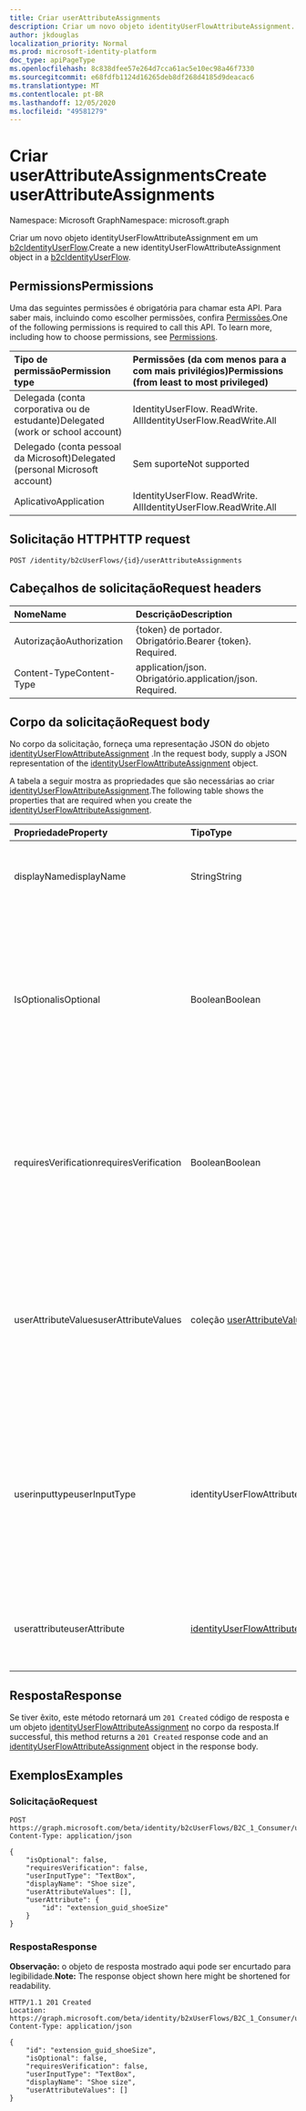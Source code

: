 ```yaml
---
title: Criar userAttributeAssignments
description: Criar um novo objeto identityUserFlowAttributeAssignment.
author: jkdouglas
localization_priority: Normal
ms.prod: microsoft-identity-platform
doc_type: apiPageType
ms.openlocfilehash: 8c838dfee57e264d7cca61ac5e10ec98a46f7330
ms.sourcegitcommit: e68fdfb1124d16265deb8df268d4185d9deacac6
ms.translationtype: MT
ms.contentlocale: pt-BR
ms.lasthandoff: 12/05/2020
ms.locfileid: "49581279"
---
```

# <a name="create-userattributeassignments"></a><span data-ttu-id="37d7e-103">Criar userAttributeAssignments</span><span class="sxs-lookup"><span data-stu-id="37d7e-103">Create userAttributeAssignments</span></span>

<span data-ttu-id="37d7e-104">Namespace: Microsoft Graph</span><span class="sxs-lookup"><span data-stu-id="37d7e-104">Namespace: microsoft.graph</span></span>

<span data-ttu-id="37d7e-105">Criar um novo objeto identityUserFlowAttributeAssignment em um [b2cIdentityUserFlow](../resources/b2cidentityuserflow.md).</span><span class="sxs-lookup"><span data-stu-id="37d7e-105">Create a new identityUserFlowAttributeAssignment object in a [b2cIdentityUserFlow](../resources/b2cidentityuserflow.md).</span></span>

## <a name="permissions"></a><span data-ttu-id="37d7e-106">Permissions</span><span class="sxs-lookup"><span data-stu-id="37d7e-106">Permissions</span></span>

<span data-ttu-id="37d7e-p101">Uma das seguintes permissões é obrigatória para chamar esta API. Para saber mais, incluindo como escolher permissões, confira [Permissões](/graph/permissions-reference).</span><span class="sxs-lookup"><span data-stu-id="37d7e-p101">One of the following permissions is required to call this API. To learn more, including how to choose permissions, see [Permissions](/graph/permissions-reference).</span></span>

|<span data-ttu-id="37d7e-109">Tipo de permissão</span><span class="sxs-lookup"><span data-stu-id="37d7e-109">Permission type</span></span>|<span data-ttu-id="37d7e-110">Permissões (da com menos para a com mais privilégios)</span><span class="sxs-lookup"><span data-stu-id="37d7e-110">Permissions (from least to most privileged)</span></span>|
|:---|:---|
|<span data-ttu-id="37d7e-111">Delegada (conta corporativa ou de estudante)</span><span class="sxs-lookup"><span data-stu-id="37d7e-111">Delegated (work or school account)</span></span>|<span data-ttu-id="37d7e-112">IdentityUserFlow. ReadWrite. All</span><span class="sxs-lookup"><span data-stu-id="37d7e-112">IdentityUserFlow.ReadWrite.All</span></span>|
|<span data-ttu-id="37d7e-113">Delegado (conta pessoal da Microsoft)</span><span class="sxs-lookup"><span data-stu-id="37d7e-113">Delegated (personal Microsoft account)</span></span>|<span data-ttu-id="37d7e-114">Sem suporte</span><span class="sxs-lookup"><span data-stu-id="37d7e-114">Not supported</span></span>|
|<span data-ttu-id="37d7e-115">Aplicativo</span><span class="sxs-lookup"><span data-stu-id="37d7e-115">Application</span></span>|<span data-ttu-id="37d7e-116">IdentityUserFlow. ReadWrite. All</span><span class="sxs-lookup"><span data-stu-id="37d7e-116">IdentityUserFlow.ReadWrite.All</span></span>|

## <a name="http-request"></a><span data-ttu-id="37d7e-117">Solicitação HTTP</span><span class="sxs-lookup"><span data-stu-id="37d7e-117">HTTP request</span></span>

<!-- {
  "blockType": "ignored"
}
-->

``` http
POST /identity/b2cUserFlows/{id}/userAttributeAssignments
```

## <a name="request-headers"></a><span data-ttu-id="37d7e-118">Cabeçalhos de solicitação</span><span class="sxs-lookup"><span data-stu-id="37d7e-118">Request headers</span></span>

|<span data-ttu-id="37d7e-119">Nome</span><span class="sxs-lookup"><span data-stu-id="37d7e-119">Name</span></span>|<span data-ttu-id="37d7e-120">Descrição</span><span class="sxs-lookup"><span data-stu-id="37d7e-120">Description</span></span>|
|:---|:---|
|<span data-ttu-id="37d7e-121">Autorização</span><span class="sxs-lookup"><span data-stu-id="37d7e-121">Authorization</span></span>|<span data-ttu-id="37d7e-p102">{token} de portador. Obrigatório.</span><span class="sxs-lookup"><span data-stu-id="37d7e-p102">Bearer {token}. Required.</span></span>|
|<span data-ttu-id="37d7e-124">Content-Type</span><span class="sxs-lookup"><span data-stu-id="37d7e-124">Content-Type</span></span>|<span data-ttu-id="37d7e-p103">application/json. Obrigatório.</span><span class="sxs-lookup"><span data-stu-id="37d7e-p103">application/json. Required.</span></span>|

## <a name="request-body"></a><span data-ttu-id="37d7e-127">Corpo da solicitação</span><span class="sxs-lookup"><span data-stu-id="37d7e-127">Request body</span></span>

<span data-ttu-id="37d7e-128">No corpo da solicitação, forneça uma representação JSON do objeto [identityUserFlowAttributeAssignment](../resources/identityuserflowattributeassignment.md) .</span><span class="sxs-lookup"><span data-stu-id="37d7e-128">In the request body, supply a JSON representation of the [identityUserFlowAttributeAssignment](../resources/identityuserflowattributeassignment.md) object.</span></span>

<span data-ttu-id="37d7e-129">A tabela a seguir mostra as propriedades que são necessárias ao criar [identityUserFlowAttributeAssignment](../resources/identityuserflowattributeassignment.md).</span><span class="sxs-lookup"><span data-stu-id="37d7e-129">The following table shows the properties that are required when you create the [identityUserFlowAttributeAssignment](../resources/identityuserflowattributeassignment.md).</span></span>

|<span data-ttu-id="37d7e-130">Propriedade</span><span class="sxs-lookup"><span data-stu-id="37d7e-130">Property</span></span>|<span data-ttu-id="37d7e-131">Tipo</span><span class="sxs-lookup"><span data-stu-id="37d7e-131">Type</span></span>|<span data-ttu-id="37d7e-132">Descrição</span><span class="sxs-lookup"><span data-stu-id="37d7e-132">Description</span></span>|
|:---|:---|:---|
|<span data-ttu-id="37d7e-133">displayName</span><span class="sxs-lookup"><span data-stu-id="37d7e-133">displayName</span></span>|<span data-ttu-id="37d7e-134">String</span><span class="sxs-lookup"><span data-stu-id="37d7e-134">String</span></span>|<span data-ttu-id="37d7e-135">O nome de exibição do identityUserFlowAttribute dentro de um fluxo de usuário.</span><span class="sxs-lookup"><span data-stu-id="37d7e-135">The display name of the identityUserFlowAttribute within a user flow.</span></span>|
|<span data-ttu-id="37d7e-136">IsOptional</span><span class="sxs-lookup"><span data-stu-id="37d7e-136">isOptional</span></span>|<span data-ttu-id="37d7e-137">Boolean</span><span class="sxs-lookup"><span data-stu-id="37d7e-137">Boolean</span></span>|<span data-ttu-id="37d7e-138">Determina se o identityUserFlowAttribute é opcional.</span><span class="sxs-lookup"><span data-stu-id="37d7e-138">Determines whether the identityUserFlowAttribute is optional.</span></span> <span data-ttu-id="37d7e-139">`true` significa que o usuário não precisa fornecer um valor.</span><span class="sxs-lookup"><span data-stu-id="37d7e-139">`true` means the user doesn't have to provide a value.</span></span> <span data-ttu-id="37d7e-140">`false` significa que o usuário não pode concluir a inscrição sem fornecer um valor.</span><span class="sxs-lookup"><span data-stu-id="37d7e-140">`false` means the user cannot complete sign-up without providing a value.</span></span>|
|<span data-ttu-id="37d7e-141">requiresVerification</span><span class="sxs-lookup"><span data-stu-id="37d7e-141">requiresVerification</span></span>|<span data-ttu-id="37d7e-142">Boolean</span><span class="sxs-lookup"><span data-stu-id="37d7e-142">Boolean</span></span>|<span data-ttu-id="37d7e-143">Determina se o identityUserFlowAttribute requer verificação.</span><span class="sxs-lookup"><span data-stu-id="37d7e-143">Determines whether the identityUserFlowAttribute requires verification.</span></span> <span data-ttu-id="37d7e-144">Isso é usado apenas para verificar o número de telefone ou endereço de email do usuário.</span><span class="sxs-lookup"><span data-stu-id="37d7e-144">This is only used for verifying the user's phone number or email address.</span></span>|
|<span data-ttu-id="37d7e-145">userAttributeValues</span><span class="sxs-lookup"><span data-stu-id="37d7e-145">userAttributeValues</span></span>|<span data-ttu-id="37d7e-146">coleção [userAttributeValuesItem](../resources/userattributevaluesitem.md)</span><span class="sxs-lookup"><span data-stu-id="37d7e-146">[userAttributeValuesItem](../resources/userattributevaluesitem.md) collection</span></span>|<span data-ttu-id="37d7e-147">As opções de entrada para o atributo de fluxo do usuário.</span><span class="sxs-lookup"><span data-stu-id="37d7e-147">The input options for the user flow attribute.</span></span> <span data-ttu-id="37d7e-148">Aplicável somente quando userinputtype é `radioSingleSelect` , `dropdownSingleSelect` , ou `checkboxMultiSelect` .</span><span class="sxs-lookup"><span data-stu-id="37d7e-148">Only applicable when the userInputType is `radioSingleSelect`, `dropdownSingleSelect`, or `checkboxMultiSelect`.</span></span>|
|<span data-ttu-id="37d7e-149">userinputtype</span><span class="sxs-lookup"><span data-stu-id="37d7e-149">userInputType</span></span>|<span data-ttu-id="37d7e-150">identityUserFlowAttributeInputType</span><span class="sxs-lookup"><span data-stu-id="37d7e-150">identityUserFlowAttributeInputType</span></span>|<span data-ttu-id="37d7e-151">O tipo de entrada do atributo de fluxo do usuário.</span><span class="sxs-lookup"><span data-stu-id="37d7e-151">The input type of the user flow attribute.</span></span> <span data-ttu-id="37d7e-152">Os possíveis valores são: `textBox`, `dateTimeDropdown`, `radioSingleSelect`, `dropdownSingleSelect`, `emailBox`, `checkboxMultiSelect`.</span><span class="sxs-lookup"><span data-stu-id="37d7e-152">Possible values are: `textBox`, `dateTimeDropdown`, `radioSingleSelect`, `dropdownSingleSelect`, `emailBox`, `checkboxMultiSelect`.</span></span>|
|<span data-ttu-id="37d7e-153">userattribute</span><span class="sxs-lookup"><span data-stu-id="37d7e-153">userAttribute</span></span>|[<span data-ttu-id="37d7e-154">identityUserFlowAttribute</span><span class="sxs-lookup"><span data-stu-id="37d7e-154">identityUserFlowAttribute</span></span>](../resources/identityuserflowattribute.md)|<span data-ttu-id="37d7e-155">O identificador do atributo de fluxo do usuário a ser incluído na atribuição de fluxo do usuário.</span><span class="sxs-lookup"><span data-stu-id="37d7e-155">The identifier for the user flow attribute to include in the user flow assignment.</span></span>

## <a name="response"></a><span data-ttu-id="37d7e-156">Resposta</span><span class="sxs-lookup"><span data-stu-id="37d7e-156">Response</span></span>

<span data-ttu-id="37d7e-157">Se tiver êxito, este método retornará um `201 Created` código de resposta e um objeto [identityUserFlowAttributeAssignment](../resources/identityuserflowattributeassignment.md) no corpo da resposta.</span><span class="sxs-lookup"><span data-stu-id="37d7e-157">If successful, this method returns a `201 Created` response code and an [identityUserFlowAttributeAssignment](../resources/identityuserflowattributeassignment.md) object in the response body.</span></span>

## <a name="examples"></a><span data-ttu-id="37d7e-158">Exemplos</span><span class="sxs-lookup"><span data-stu-id="37d7e-158">Examples</span></span>

### <a name="request"></a><span data-ttu-id="37d7e-159">Solicitação</span><span class="sxs-lookup"><span data-stu-id="37d7e-159">Request</span></span>

<!-- {
  "blockType": "request",
  "name": "create_identityuserflowattributeassignment_from_"
}
-->

``` http
POST https://graph.microsoft.com/beta/identity/b2cUserFlows/B2C_1_Consumer/userAttributeAssignments
Content-Type: application/json

{
    "isOptional": false,
    "requiresVerification": false,
    "userInputType": "TextBox",
    "displayName": "Shoe size",
    "userAttributeValues": [],
    "userAttribute": {
        "id": "extension_guid_shoeSize"
    }
}
```

### <a name="response"></a><span data-ttu-id="37d7e-160">Resposta</span><span class="sxs-lookup"><span data-stu-id="37d7e-160">Response</span></span>

<span data-ttu-id="37d7e-161">**Observação:** o objeto de resposta mostrado aqui pode ser encurtado para legibilidade.</span><span class="sxs-lookup"><span data-stu-id="37d7e-161">**Note:** The response object shown here might be shortened for readability.</span></span>
<!-- {
  "blockType": "response",
  "truncated": true,
  "@odata.type": "microsoft.graph.identityUserFlowAttributeAssignment"
}
-->

``` http
HTTP/1.1 201 Created
Location: https://graph.microsoft.com/beta/identity/b2xUserFlows/B2C_1_Consumer/userAttributeAssignments/extension_guid_shoeSize
Content-Type: application/json

{
    "id": "extension_guid_shoeSize",
    "isOptional": false,
    "requiresVerification": false,
    "userInputType": "TextBox",
    "displayName": "Shoe size",
    "userAttributeValues": []
}
```
